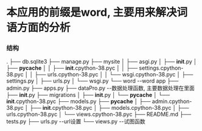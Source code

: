 # 本应用的前缀是word, 主要用来解决词语方面的分析


### 结构
.
├── db.sqlite3
├── manage.py
├── mysite
│   ├── asgi.py
│   ├── __init__.py
│   ├── __pycache__
│   │   ├── __init__.cpython-38.pyc
│   │   ├── settings.cpython-38.pyc
│   │   ├── urls.cpython-38.pyc
│   │   └── wsgi.cpython-38.pyc
│   ├── settings.py
│   ├── urls.py
│   └── wsgi.py
└── word                                   --word app
    ├── admin.py
    ├── apps.py
    ├── dataPro.py                         --数据处理函数, 主要数据处理在里面
    ├── __init__.py
    ├── migrations
    │   ├── __init__.py
    │   └── __pycache__
    │       └── __init__.cpython-38.pyc
    ├── models.py
    ├── __pycache__
    │   ├── admin.cpython-38.pyc
    │   ├── __init__.cpython-38.pyc
    │   ├── models.cpython-38.pyc
    │   ├── urls.cpython-38.pyc
    │   └── views.cpython-38.pyc
    ├── README.md
    ├── tests.py
    ├── urls.py                            --url设置
    └── views.py                           --试图函数



